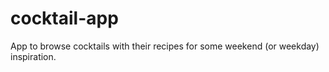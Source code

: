# cocktail-app
App to browse cocktails with their recipes for some weekend (or weekday) inspiration.
